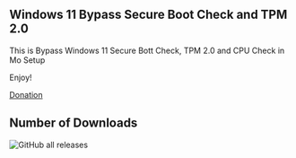 ## Windows 11 Bypass Secure Boot Check and TPM 2.0
This is Bypass Windows 11 Secure Bott Check, TPM 2.0 and CPU Check in Mo Setup 


Enjoy!


[Donation](https://ko-fi.com/glebyoutuber)


## Number of Downloads
![GitHub all releases](https://img.shields.io/github/downloads/GlebYoutuber/Windows11Bypass/total?style=social)
